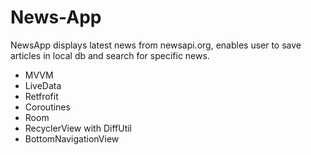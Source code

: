 # News-App

NewsApp displays latest news from newsapi.org, enables user to save articles in local db and search for specific news.
- MVVM
- LiveData
- Retfrofit
- Coroutines
- Room
- RecyclerView with DiffUtil
- BottomNavigationView

